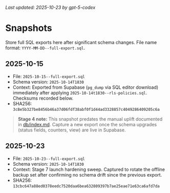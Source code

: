 _Last updated: 2025-10-23 by gpt-5-codex_
# Snapshots
Store full SQL exports here after significant schema changes.
File name format: `YYYY-MM-DD--full-export.sql`.

## 2025-10-15
- File: `2025-10-15--full-export.sql`
- Schema version: `2025-10-14T1830`
- Context: Exported from Supabase (`pg_dump` via SQL editor download) immediately after applying `2025-10-14t1830--rls-policies.sql`. Checksums recorded below.
- SHA256: `3c8e5b327be8456b46a37d06fdf38abf0f1d44ad3328857c4049286409205c6a`

> **Stage 4 note:** This snapshot predates the manual uplift documented in [db/index.md](../index.md). Capture a new export once the schema upgrades (status fields, counters, view) are live in Supabase.

## 2025-10-23
- File: `2025-10-23--full-export.sql`
- Schema version: `2025-10-14T1830`
- Context: Stage 7 launch hardening sweep. Captured to rotate the offline backup set after confirming no schema drift since the previous export.
- SHA256: `13cbc647a88ed0378eedc7520daa6bea632809397b7ae25eae71e63ca6afd7da`
